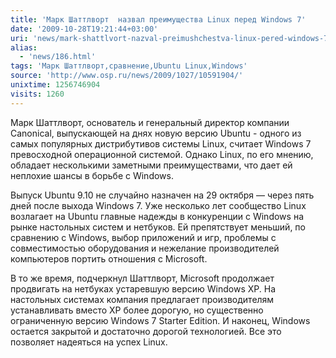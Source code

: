 ```yaml
---
title: 'Марк Шаттлворт  назвал преимущества Linux перед Windows 7'
date: '2009-10-28T19:21:44+03:00'
uri: 'news/mark-shattlvort-nazval-preimushchestva-linux-pered-windows-7'
alias: 
  - 'news/186.html'
tags: 'Марк Шаттлворт,сравнение,Ubuntu Linux,Windows'
source: 'http://www.osp.ru/news/2009/1027/10591904/'
unixtime: 1256746904
visits: 1260
---
```

Марк Шаттлворт, основатель и генеральный директор компании Canonical, выпускающей на днях новую версию Ubuntu - одного из самых популярных дистрибутивов системы Linux, считает Windows 7 превосходной операционной системой. Однако Linux, по его мнению, обладает несколькими заметными преимуществами, что дает ей неплохие шансы в борьбе с Windows.

Выпуск Ubuntu 9.10 не случайно назначен на 29 октября — через пять дней после выхода Windows 7. Уже несколько лет сообщество Linux возлагает на Ubuntu главные надежды в конкуренции с Windows на рынке настольных систем и нетбуков. Ей препятствует меньший, по сравнению с Windows, выбор приложений и игр, проблемы с совместимостью оборудования и нежелание производителей компьютеров портить отношения с Microsoft.

В то же время, подчеркнул Шаттлворт, Microsoft продолжает продвигать на нетбуках устаревшую версию Windows XP. На настольных системах компания предлагает производителям устанавливать вместо XP более дорогую, но существенно ограниченную версию Windows 7 Starter Edition. И наконец, Windows остается закрытой и достаточно дорогой технологией. Все это позволяет надеяться на успех Linux.
